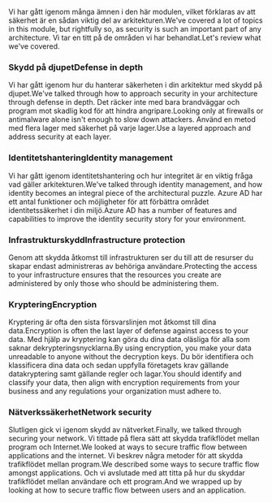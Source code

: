<span data-ttu-id="b449d-101">Vi har gått igenom många ämnen i den här modulen, vilket förklaras av att säkerhet är en sådan viktig del av arkitekturen.</span><span class="sxs-lookup"><span data-stu-id="b449d-101">We've covered a lot of topics in this module, but rightfully so, as security is such an important part of any architecture.</span></span> <span data-ttu-id="b449d-102">Vi tar en titt på de områden vi har behandlat.</span><span class="sxs-lookup"><span data-stu-id="b449d-102">Let's review what we've covered.</span></span>

### <a name="defense-in-depth"></a><span data-ttu-id="b449d-103">Skydd på djupet</span><span class="sxs-lookup"><span data-stu-id="b449d-103">Defense in depth</span></span>

<span data-ttu-id="b449d-104">Vi har gått igenom hur du hanterar säkerheten i din arkitektur med skydd på djupet.</span><span class="sxs-lookup"><span data-stu-id="b449d-104">We've talked through how to approach security in your architecture through defense in depth.</span></span> <span data-ttu-id="b449d-105">Det räcker inte med bara brandväggar och program mot skadlig kod för att hindra angripare.</span><span class="sxs-lookup"><span data-stu-id="b449d-105">Looking only at firewalls or antimalware alone isn't enough to slow down attackers.</span></span> <span data-ttu-id="b449d-106">Använd en metod med flera lager med säkerhet på varje lager.</span><span class="sxs-lookup"><span data-stu-id="b449d-106">Use a layered approach and address security at each layer.</span></span>

### <a name="identity-management"></a><span data-ttu-id="b449d-107">Identitetshantering</span><span class="sxs-lookup"><span data-stu-id="b449d-107">Identity management</span></span>

<span data-ttu-id="b449d-108">Vi har gått igenom identitetshantering och hur integritet är en viktig fråga vad gäller arkitekturen.</span><span class="sxs-lookup"><span data-stu-id="b449d-108">We've talked through identity management, and how identity becomes an integral piece of the architectural puzzle.</span></span> <span data-ttu-id="b449d-109">Azure AD har ett antal funktioner och möjligheter för att förbättra området identitetssäkerhet i din miljö.</span><span class="sxs-lookup"><span data-stu-id="b449d-109">Azure AD has a number of features and capabilities to improve the identity security story for your environment.</span></span>

### <a name="infrastructure-protection"></a><span data-ttu-id="b449d-110">Infrastrukturskydd</span><span class="sxs-lookup"><span data-stu-id="b449d-110">Infrastructure protection</span></span>

<span data-ttu-id="b449d-111">Genom att skydda åtkomst till infrastrukturen ser du till att de resurser du skapar endast administreras av behöriga användare.</span><span class="sxs-lookup"><span data-stu-id="b449d-111">Protecting the access to your infrastructure ensures that the resources you create are administered by only those who should be administering them.</span></span>

### <a name="encryption"></a><span data-ttu-id="b449d-112">Kryptering</span><span class="sxs-lookup"><span data-stu-id="b449d-112">Encryption</span></span>

<span data-ttu-id="b449d-113">Kryptering är ofta den sista försvarslinjen mot åtkomst till dina data.</span><span class="sxs-lookup"><span data-stu-id="b449d-113">Encryption is often the last layer of defense against access to your data.</span></span> <span data-ttu-id="b449d-114">Med hjälp av kryptering kan göra du dina data oläsliga för alla som saknar dekrypteringsnycklarna.</span><span class="sxs-lookup"><span data-stu-id="b449d-114">By using encryption, you make your data unreadable to anyone without the decryption keys.</span></span> <span data-ttu-id="b449d-115">Du bör identifiera och klassificera dina data och sedan uppfylla företagets krav gällande datakryptering samt gällande regler och lagar.</span><span class="sxs-lookup"><span data-stu-id="b449d-115">You should identify and classify your data, then align with encryption requirements from your business and any regulations your organization must adhere to.</span></span>

### <a name="network-security"></a><span data-ttu-id="b449d-116">Nätverkssäkerhet</span><span class="sxs-lookup"><span data-stu-id="b449d-116">Network security</span></span>

<span data-ttu-id="b449d-117">Slutligen gick vi igenom skydd av nätverket.</span><span class="sxs-lookup"><span data-stu-id="b449d-117">Finally, we talked through securing your network.</span></span> <span data-ttu-id="b449d-118">Vi tittade på flera sätt att skydda trafikflödet mellan program och Internet.</span><span class="sxs-lookup"><span data-stu-id="b449d-118">We looked at ways to secure traffic flow between applications and the internet.</span></span> <span data-ttu-id="b449d-119">Vi beskrev några metoder för att skydda trafikflödet mellan program.</span><span class="sxs-lookup"><span data-stu-id="b449d-119">We described some ways to secure traffic flow amongst applications.</span></span> <span data-ttu-id="b449d-120">Och vi avslutade med att titta på hur du skyddar trafikflödet mellan användare och ett program.</span><span class="sxs-lookup"><span data-stu-id="b449d-120">And we wrapped up by looking at how to secure traffic flow between users and an application.</span></span>
